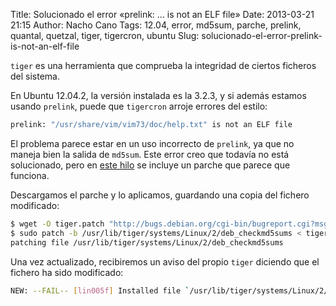 Title: Solucionado el error «prelink: ... is not an ELF file»
Date: 2013-03-21 21:15
Author: Nacho Cano
Tags: 12.04, error, md5sum, parche, prelink, quantal, quetzal, tiger, tigercron, ubuntu
Slug: solucionado-el-error-prelink-is-not-an-elf-file

`tiger` es una herramienta que comprueba la integridad de ciertos
ficheros del sistema.

En Ubuntu 12.04.2, la versión instalada es la 3.2.3, y si además estamos
usando `prelink`, puede que `tigercron` arroje errores del estilo:

```bash
prelink: "/usr/share/vim/vim73/doc/help.txt" is not an ELF file
```

El problema parece estar en un uso incorrecto de `prelink`, ya que no
maneja bien la salida de `md5sum`. Este error creo que todavía no está
solucionado, pero en [este hilo][] se incluye un parche que parece que
funciona.

Descargamos el parche y lo aplicamos, guardando una copia del fichero
modificado:

```bash
$ wget -O tiger.patch "http://bugs.debian.org/cgi-bin/bugreport.cgi?msg=5;filename=tiger.patch;att=1;bug=505906"
$ sudo patch -b /usr/lib/tiger/systems/Linux/2/deb_checkmd5sums < tiger.patch
patching file /usr/lib/tiger/systems/Linux/2/deb_checkmd5sums
```

Una vez actualizado, recibiremos un aviso del propio `tiger` diciendo
que el fichero ha sido modificado:

```bash
NEW: --FAIL-- [lin005f] Installed file `/usr/lib/tiger/systems/Linux/2/deb_checkmd5sums' checksum differs from installed package 'tiger'.
```

  [este hilo]: http://bugs.debian.org/cgi-bin/bugreport.cgi?bug=505906
    "este hilo"
